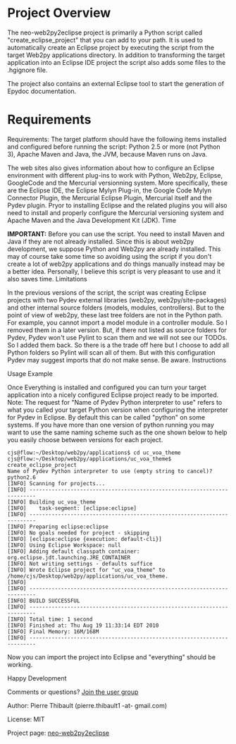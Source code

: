 # Project Overview #

The neo-web2py2eclipse project is primarily a Python script called "create\_eclipse\_project" that you can add to your path. It is used to automatically create an Eclipse project by executing the script from the target Web2py applications directory. In addition to transforming the target application into an Eclipse IDE project the script also adds some files to the .hgignore file.

The project also contains an external Eclipse tool to start the generation of Epydoc documentation.

# Requirements #

Requirements: The target platform should have the following items installed and configured before running the script: Python 2.5 or more (not Python 3), Apache Maven and Java, the JVM, because Maven runs on Java.

The web sites also gives information about how to configure an Eclipse environment with different plug-ins to work with Python, Web2py, Eclipse, GoogleCode and the Mercurial versionning system. More specifically, these are the Eclipse IDE, the Eclipse Mylyn Plug-in, the Google Code Mylyn Connector Plugin, the Mercurial Eclipse Plugin, Mercurial itself and the Pydev plugin. Pryor to installing Eclipse and the related plugins you will also need to install and properly configure the Mercurial versioning system and Apache Maven and the Java Development Kit (JDK).
Time

**IMPORTANT:** Before you can use the script. You need to install Maven and Java if they are not already installed. Since this is about web2py development, we suppose Python and Web2py are already installed. This may of course take some time so avoiding using the script if you don't create a lot of web2py applications and do things manually instead may be a better idea. Personally, I believe this script is very pleasant to use and it also saves time.
Limitations

In the previous versions of the script, the script was creating Eclipse projects with two Pydev external libraries (web2py, web2py/site-packages) and other internal source folders (models, modules, controllers). But to the point of view of web2py, these last tree folders are not in the Python path. For example, you cannot import a model module in a controller module. So I removed them in a later version. But, if there not listed as source folders for Pydev, Pydev won't use Pylint to scan them and we will not see our TODOs. So I added them back. So there is a the trade off here but I choose to add all Python folders so Pylint will scan all of them. But with this configuration Pydev may suggest imports that do not make sense. Be aware.
Instructions

Usage Example

Once Everything is installed and configured you can turn your target application into a nicely configured Eclipse project ready to be imported. Note: The request for "Name of Pydev Python interpreter to use" refers to what you called your target Python version when configuring the interpreter for Pydev in Eclipse. By default this can be called "python" on some systems. If you have more than one version of python running you may want to use the same naming scheme such as the one shown below to help you easily choose between versions for each project.

```
cjs@flow:~/Desktop/web2py/applications$ cd uc_voa_theme
cjs@flow:~/Desktop/web2py/applications/uc_voa_theme$ create_eclipse_project
Name of Pydev Python interpreter to use (empty string to cancel)? python2.6
[INFO] Scanning for projects...
[INFO] ------------------------------------------------------------------------
[INFO] Building uc_voa_theme
[INFO]    task-segment: [eclipse:eclipse]
[INFO] ------------------------------------------------------------------------
[INFO] Preparing eclipse:eclipse
[INFO] No goals needed for project - skipping
[INFO] [eclipse:eclipse {execution: default-cli}]
[INFO] Using Eclipse Workspace: null
[INFO] Adding default classpath container: org.eclipse.jdt.launching.JRE_CONTAINER
[INFO] Not writing settings - defaults suffice
[INFO] Wrote Eclipse project for "uc_voa_theme" to /home/cjs/Desktop/web2py/applications/uc_voa_theme.
[INFO] 
[INFO] ------------------------------------------------------------------------
[INFO] BUILD SUCCESSFUL
[INFO] ------------------------------------------------------------------------
[INFO] Total time: 1 second
[INFO] Finished at: Thu Aug 19 11:33:14 EDT 2010
[INFO] Final Memory: 16M/168M
[INFO] ------------------------------------------------------------------------
```
Now you can import the project into Eclipse and "everything" should be working.

Happy Development

Comments or questions? [Join the user group](http://groups.google.com/group/neo-users)

Author: Pierre Thibault (pierre.thibault1 -at- gmail.com)

License: MIT

Project page: [neo-web2py2eclipse](https://github.com/Pierre-Thibault/neo-web2py2eclipse/)
